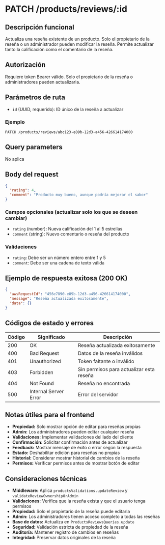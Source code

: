 # PATCH /products/reviews/:id

## Descripción funcional

Actualiza una reseña existente de un producto. Solo el propietario de la reseña o un administrador pueden modificar la reseña. Permite actualizar tanto la calificación como el comentario de la reseña.

## Autorización

Requiere token Bearer válido. Solo el propietario de la reseña o administradores pueden actualizarla.

## Parámetros de ruta

- `id` (UUID, requerido): ID único de la reseña a actualizar

### Ejemplo

```
PATCH /products/reviews/abc123-e89b-12d3-a456-426614174000
```

## Query parameters

No aplica

## Body del request

```json
{
  "rating": 4,
  "comment": "Producto muy bueno, aunque podría mejorar el sabor"
}
```

### Campos opcionales (actualizar solo los que se deseen cambiar)

- `rating` (number): Nueva calificación del 1 al 5 estrellas
- `comment` (string): Nuevo comentario o reseña del producto

### Validaciones

- `rating`: Debe ser un número entero entre 1 y 5
- `comment`: Debe ser una cadena de texto válida

## Ejemplo de respuesta exitosa (200 OK)

```json
{
  "awsRequestId": "456e7890-e89b-12d3-a456-426614174000",
  "message": "Reseña actualizada exitosamente",
  "data": {}
}
```

## Códigos de estado y errores

| Código | Significado           | Descripción                              |
| ------ | --------------------- | ---------------------------------------- |
| 200    | OK                    | Reseña actualizada exitosamente          |
| 400    | Bad Request           | Datos de la reseña inválidos             |
| 401    | Unauthorized          | Token faltante o inválido                |
| 403    | Forbidden             | Sin permisos para actualizar esta reseña |
| 404    | Not Found             | Reseña no encontrada                     |
| 500    | Internal Server Error | Error del servidor                       |

## Notas útiles para el frontend

- **Propiedad:** Solo mostrar opción de editar para reseñas propias
- **Admin:** Los administradores pueden editar cualquier reseña
- **Validaciones:** Implementar validaciones del lado del cliente
- **Confirmación:** Solicitar confirmación antes de actualizar
- **Feedback:** Mostrar mensaje de éxito o error según la respuesta
- **Estado:** Deshabilitar edición para reseñas no propias
- **Historial:** Considerar mostrar historial de cambios de la reseña
- **Permisos:** Verificar permisos antes de mostrar botón de editar

## Consideraciones técnicas

- **Middleware:** Aplica `productsValidations.updateReview` y `validateReviewOwnershipOrAdmin`
- **Validaciones:** Verifica que la reseña exista y que el usuario tenga permisos
- **Propiedad:** Solo el propietario de la reseña puede editarla
- **Admin:** Los administradores tienen acceso completo a todas las reseñas
- **Base de datos:** Actualiza en `ProductsReviewsQueries.update`
- **Seguridad:** Validación estricta de propiedad de la reseña
- **Auditoría:** Mantener registro de cambios en reseñas
- **Integridad:** Preservar datos originales de la reseña
